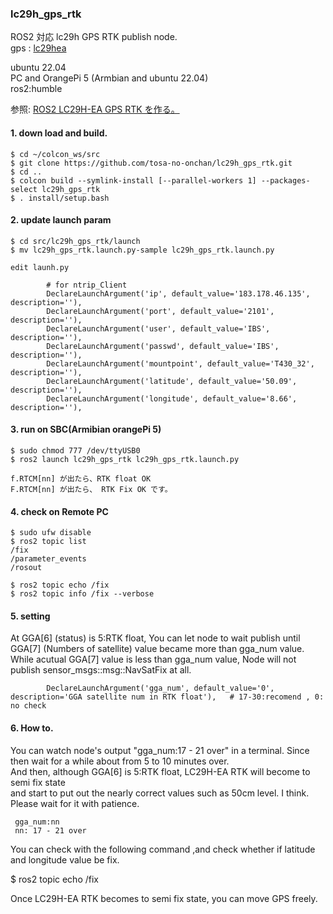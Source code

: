 ### lc29h_gps_rtk  
  
  ROS2 対応 lc29h GPS RTK publish node.  
  gps : [lc29hea](https://ja.aliexpress.com/item/1005006280471184.html?spm=a2g0o.productlist.main.21.56c1ZyHTZyHT25&algo_pvid=838ac7d5-7be4-4faf-bac1-391f2191bded&algo_exp_id=838ac7d5-7be4-4faf-bac1-391f2191bded-10&pdp_npi=4%40dis%21JPY%218520%218094%21%21%21400.00%21380.00%21%402101ef8717087634246034361e6f4e%2112000036592226693%21sea%21JP%210%21AB&curPageLogUid=F4yjv3rNSTbA&utparam-url=scene%3Asearch%7Cquery_from%3A)  
  
  ubuntu 22.04  
  PC and OrangePi 5 (Armbian and ubuntu 22.04)  
  ros2:humble  
  
  参照: [ROS2 LC29H-EA GPS RTK を作る。](http://www.netosa.com/blog/2024/04/ros2-lc29h-gps-rtk.html)  

#### 1. down load and build.  

    $ cd ~/colcon_ws/src  
    $ git clone https://github.com/tosa-no-onchan/lc29h_gps_rtk.git  
    $ cd ..  
    $ colcon build --symlink-install [--parallel-workers 1] --packages-select lc29h_gps_rtk  
    $ . install/setup.bash  
#### 2. update launch param  

    $ cd src/lc29h_gps_rtk/launch  
    $ mv lc29h_gps_rtk.launch.py-sample lc29h_gps_rtk.launch.py  
  
    edit launh.py  

````  
        # for ntrip_Client
        DeclareLaunchArgument('ip', default_value='183.178.46.135', description=''), 
        DeclareLaunchArgument('port', default_value='2101', description=''),
        DeclareLaunchArgument('user', default_value='IBS', description=''),
        DeclareLaunchArgument('passwd', default_value='IBS', description=''),
        DeclareLaunchArgument('mountpoint', default_value='T430_32', description=''),
        DeclareLaunchArgument('latitude', default_value='50.09', description=''),
        DeclareLaunchArgument('longitude', default_value='8.66', description=''),
````  

#### 3. run on SBC(Armibian orangePi 5)  

    $ sudo chmod 777 /dev/ttyUSB0  
    $ ros2 launch lc29h_gps_rtk lc29h_gps_rtk.launch.py  
    
    f.RTCM[nn] が出たら、RTK float OK  
    F.RTCM[nn] が出たら、 RTK Fix OK です。  

#### 4. check on Remote PC  

    $ sudo ufw disable  
    $ ros2 topic list  
    /fix  
    /parameter_events  
    /rosout  
    
    $ ros2 topic echo /fix  
    $ ros2 topic info /fix --verbose  

#### 5. setting  

  At GGA[6] (status) is 5:RTK float, You can let node to wait publish until GGA[7] (Numbers of satellite) value became more than gga_num value.  
  While acutual GGA[7] value is less than gga_num value, Node will not publish sensor_msgs::msg::NavSatFix at all.  

```
        DeclareLaunchArgument('gga_num', default_value='0', description='GGA satellite num in RTK float'),   # 17-30:recomend , 0: no check
```

#### 6. How to.  

  You can watch node's output "gga_num:17 - 21 over" in a terminal. Since then wait for a while about from 5 to 10 minutes over.  
  And then, although GGA[6] is 5:RTK float, LC29H-EA RTK will become to semi fix state   
  and start to put out the nearly correct values such as 50cm level. I think.   
  Please wait for it with patience.  
  
     gga_num:nn  
     nn: 17 - 21 over   

  You can check with the following command ,and check whether if latitude and longitude value be fix.       
  
  $ ros2 topic echo /fix  

  Once LC29H-EA RTK becomes to semi fix state, you can move GPS freely.  


